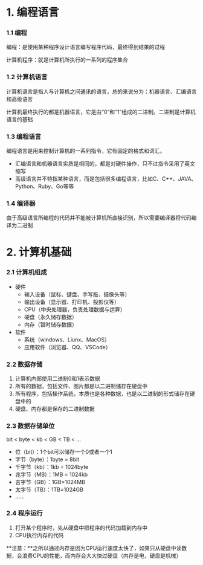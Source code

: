 # 1. 编程语言

### 1.1 编程

编程：是使用某种程序设计语言编写程序代码，最终得到结果的过程

计算机程序：就是计算机所执行的一系列的程序集合

### 1.2 计算机语言

计算机语言是指人与计算机之间通讯的语言，总的来说分为：机器语言、汇编语言和高级语言

计算机最终执行的都是机器语言，它是由“0”和“1”组成的二进制。二进制是计算机语言的基础

### 1.3 编程语言

编程语言是用来控制计算机的一系列指令，它有固定的格式和词汇。

* 汇编语言和机器语言实质是相同的，都是对硬件操作，只不过指令采用了英文缩写
* 高级语言并不特指某种语言，而是包括很多编程语言，比如C、C++、JAVA、Python、Ruby、Go等等

### 1.4 编译器

由于高级语言所编程的代码并不能被计算机所直接识别，所以需要编译器将代码编译为二进制

# 2. 计算机基础

### 2.1 计算机组成

* 硬件
  * 输入设备（鼠标、键盘、手写版、摄像头等）
  * 输出设备（显示器、打印机、投影仪等）
  * CPU（中央处理器，负责处理数据与运算）
  * 硬盘（永久储存数据）
  * 内存（暂时储存数据）
* 软件
  * 系统（windows、Liunx、MacOS）
  * 应用软件（浏览器、QQ、VSCode）

### 2.2 数据存储

1. 计算机内部使用二进制0和1表示数据
2. 所有的数据，包括文件、图片都是以二进制储存在硬盘中
3. 所有程序，包括操作系统，本质也是各种数据，也是以二进制的形式储存在硬盘中的
4. 硬盘、内存都是保存的二进制数据

### 2.3 数据存储单位

bit < byte < kb < GB < TB < ...

* 位（bit）：1个bit可以储存一个0或者一个1
* 字节（byte）：1byte = 8bit
* 千字节（kb）：1kb = 1024byte
* 兆字节（MB）：1MB = 1024kb
* 吉字节（GB）：1GB=1024MB
* 太字节（TB）：1TB=1024GB
* ......

### 2.4 程序运行

1. 打开某个程序时，先从硬盘中把程序的代码加载到内存中
2. CPU执行内存的代码

**注意：**之所以通过内存是因为CPU运行速度太快了，如果只从硬盘中读数据，会浪费CPU的性能，而内存会大大快过硬盘（内存是电，硬盘是机械）

